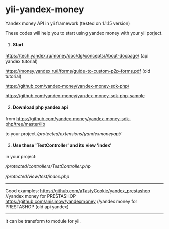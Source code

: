 # yii-yandex-money
Yandex money API in yii framework (tested on 1.1.15 version)

These codes will help you to start using yandex money with your yii porject.


1. <h4>Start</h4>
  https://tech.yandex.ru/money/doc/dg/concepts/About-docpage/ (api yandex tutorial)

  https://money.yandex.ru/i/forms/guide-to-custom-p2p-forms.pdf (old tutorial)

  https://github.com/yandex-money/yandex-money-sdk-php/ 

  https://github.com/yandex-money/yandex-money-sdk-php-sample 
 
2. <h4>Download php yandex api</h4>
  <b></b>from https://github.com/yandex-money/yandex-money-sdk-php/tree/master/lib
  
 <b></b>to your project  <i>/protected/extensions/yandexmoneyapi/</i>

3. <h4>Use these 'TestController' and its view 'index'</h4>
in your project:

  <i>/protected/controllers/TestController.php</i>

  <i>/protected/view/test/index.php</i>
  
________________________________________________________________________________________

Good examples:
https://github.com/aTastyCookie/yandex_prestashop //yandex money for PRESTASHOP
https://github.com/anisimow/yandexmoney //yandex money for PRESTASHOP  (old api yandex)

________________________________________________________________________________________

It can be transform to module for yii.
<p style="font-size:20px; color:green;"> </p>
